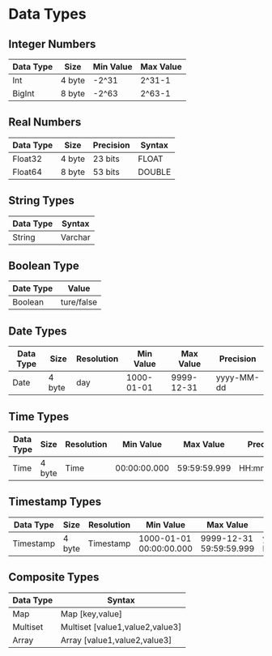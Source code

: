 # Data Types

## Integer Numbers

| Data Type | Size   | Min Value | Max Value |
|-----------|--------|-----------|-----------|
| Int       | 4 byte | -2^31     | 2^31-1    |
| BigInt    | 8 byte | -2^63     | 2^63-1    |

## Real Numbers

| Data Type | Size   | Precision | Syntax |
| --------- | ------ | --------- | ------ |
| Float32   | 4 byte | 23 bits   | FLOAT  |
| Float64   | 8 byte | 53 bits   | DOUBLE |

## String Types

| Data Type | Syntax  |
| --------- | ------- |
| String    | Varchar |

## Boolean Type
| Date Type | Value      |
|-----------|------------|
| Boolean   | ture/false |

## Date Types

| Data Type | Size   | Resolution | Min Value       | Max Value       | Precision     |
|-----------| ------ |------------|-----------------|-----------------|---------------|
| Date      | 4 byte | day        | 1000-01-01      | 9999-12-31      | yyyy-MM-dd    |

## Time Types

| Data Type | Size   | Resolution | Min Value    | Max Value    | Precision    |
| --------- | ------ | ---------- |--------------|--------------|--------------|
| Time      | 4 byte | Time       | 00:00:00.000 | 59:59:59.999 | HH:mm:ss.sss |


## Timestamp Types

| Data Type | Size   | Resolution | Min Value               | Max Value               | Precision               |
| --------- | ------ | ---------- |-------------------------|-------------------------|-------------------------|
| Timestamp | 4 byte |  Timestamp | 1000-01-01 00:00:00.000 | 9999-12-31 59:59:59.999 | yyyy-MM-dd HH:mm:ss.sss |


## Composite Types

| Data Type    | Syntax                          |
|--------------|---------------------------------|
| Map          | Map [key,value]                 |
| Multiset     | Multiset [value1,value2,value3] |
| Array        | Array [value1,value2,value3]    |
